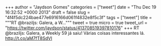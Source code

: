 
+++
author = "Jaydson Gomes"
categories = ["tweet"]
date = "Thu Dec 19 16:32:52 +0000 2013"
draft = false
slug = "4f4f5dc224bae477e6916166d061f4832e8f5c3f"
tags = ["tweet"]
title = """RT @braziljs: Galera, a W..."""
tweet = true
micro = true
tweet_url = "https://twitter.com/jaydson/status/413708519397810176"
+++
RT @braziljs: Galera, a Weekly 59 já saiu! Várias coisas interessantes lá. http://t.co/aM7fT8SdVI
